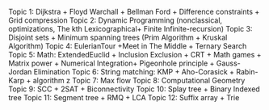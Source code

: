 Topic 1: Dijkstra +  Floyd Warchall + Bellman Ford  + Difference constraints + Grid compression
Topic 2: Dynamic Programming (nonclassical, optimizations, The kth Lexicographical+ Finite Infinite-recursion)
Topic 3: Disjoint sets + Minimum spanning trees (Prim Algorithm + Kruskal Algorithm)
Topic 4: EulerianTour +Meet in The Middle + Ternary Search
Topic 5: Math:  ExtendedEuclid + Inclusion Exclusion + CRT + Math games + Matrix power + Numerical Integration+ Pigeonhole principle + Gauss-Jordan Elimination
Topic 6: String matching: KMP  + Aho-Corasick + Rabin-Karp + algorithm z
Topic 7: Max flow
Topic 8: Computational Geometry
Topic 9: SCC + 2SAT + Biconnectivity
Topic 10: Splay tree + Binary Indexed tree
Topic 11: Segment tree + RMQ + LCA
Topic 12: Suffix array + Trie